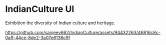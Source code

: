 # IndianCulture UI
Exhibition the diversity of Indian culture and heritage.

https://github.com/sanjeev662/IndianCulture/assets/94432263/46816c8c-0aff-44ce-8de2-3a07e6136c9f

